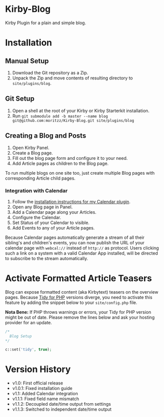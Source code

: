 # Kirby-Blog

Kirby Plugin for a plain and simple blog.

# Installation

## Manual Setup

1. Download the Git repository as a Zip.
2. Unpack the Zip and move contents of resulting directory to `site/plugins/blog`.

## Git Setup

1. Open a shell at the root of your Kirby or Kirby Starterkit installation.
2. Run `git submodule add -b master --name blog git@github.com:moritzz/Kirby-Blog.git site/plugins/blog`

## Creating a Blog and Posts

1. Open Kirby Panel.
2. Create a Blog page.
3. Fill out the blog page form and configure it to your need.
4. Add Article pages as children to the Blog page.

To run multiple blogs on one site too, just create multiple Blog pages with corresponding Article child pages.

### Integration with Calendar

1. Follow the [installation instructions for my Calendar plugin](https://github.com/moritzz/Kirby-Calendar/blob/master/README.md).
2. Open any Blog page in Panel.
3. Add a Calendar page along your Articles.
4. Configure the Calendar.
5. Set Status of your Calendar to visible.
6. Add Events to any of your Article pages.

Because Calendar pages automatically generate a stream of all their sibling's and children's events, you can now publish the URL of your calendar page with `webcal://` instead of `http://` as protocol. Users clicking such a link on a system with a valid Calendar App installed, will be directed to subscribe to the stream automatically.

# Activate Formatted Article Teasers

Blog can expose formatted content (aka Kirbytext) teasers on the overview pages. Because [Tidy for PHP](http://php.net/manual/en/book.tidy.php) versions diverge, you need to activate this feature by adding the snippet below to your `site/config.php` file.

**Nota Bene:** If PHP throws warnings or errors, your Tidy for PHP version might be out of date. Please remove the lines below and ask your hosting provider for an update.

```php
/*
  Blog Setup
*/

c::set('tidy', true);
```

# Version History #

- v1.0: First official release
- v1.0.1: Fixed installation guide
- v1.1: Added Calendar integration
- v1.1.1: Fixed field name mismatch
- v1.1.2: Decoupled date/time output from settings
- v1.1.3: Switched to independent date/time output
